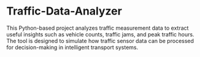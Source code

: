 # Traffic-Data-Analyzer
This Python-based project analyzes traffic measurement data to extract useful insights such as vehicle counts, traffic jams, and peak traffic hours. The tool is designed to simulate how traffic sensor data can be processed for decision-making in intelligent transport systems.
